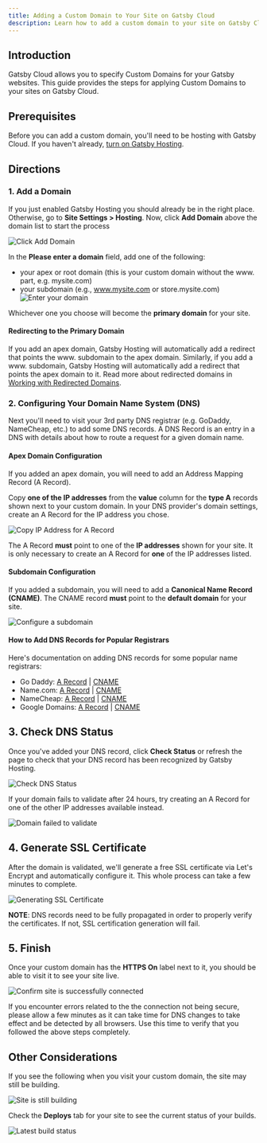```yaml
---
title: Adding a Custom Domain to Your Site on Gatsby Cloud
description: Learn how to add a custom domain to your site on Gatsby Cloud
---
```


## Introduction

Gatsby Cloud allows you to specify Custom Domains for your Gatsby websites. This guide provides the steps for applying Custom Domains to your sites on Gatsby Cloud.

## Prerequisites

Before you can add a custom domain, you'll need to be hosting with Gatsby Cloud. If you haven't already, [turn on Gatsby Hosting](https://support.gatsbyjs.com/hc/en-us/articles/360061641114).

## Directions

### 1. Add a Domain

If you just enabled Gatsby Hosting you should already be in the right place. Otherwise, go to **Site Settings > Hosting**. Now, click **Add Domain** above the domain list to start the process

![Click Add Domain](../../images/mceclip8.png)

In the **Please enter a domain** field, add one of the following:

- your apex or root domain (this is your custom domain without the www. part, e.g. mysite.com)
- your subdomain (e.g., www.mysite.com or store.mysite.com)
  ![Enter your domain](../../images/hosting-domain-modal.png)

Whichever one you choose will become the **primary domain** for your site.

#### Redirecting to the Primary Domain

If you add an apex domain, Gatsby Hosting will automatically add a redirect that points the www. subdomain to the apex domain. Similarly, if you add a www. subdomain, Gatsby Hosting will automatically add a redirect that points the apex domain to it. Read more about redirected domains in [Working with Redirected Domains](https://support.gatsbyjs.com/hc/en-us/articles/1500003051241).

### 2. Configuring Your Domain Name System (DNS)

Next you'll need to visit your 3rd party DNS registrar (e.g. GoDaddy, NameCheap, etc.) to add some DNS records. A DNS Record is an entry in a DNS with details about how to route a request for a given domain name.

#### Apex Domain Configuration

If you added an apex domain, you will need to add an Address Mapping Record (A Record).

Copy **one of the IP addresses** from the **value** column for the **type A** records shown next to your custom domain. In your DNS provider's domain settings, create an A Record for the IP address you chose.

![Copy IP Address for A Record](../../images/mceclip1.png)

The A Record **must** point to one of the **IP addresses** shown for your site. It is only necessary to create an A Record for **one** of the IP addresses listed.

#### Subdomain Configuration

If you added a subdomain, you will need to add a **Canonical Name Record (CNAME)**. The CNAME record **must** point to the **default domain** for your site.

![Configure a subdomain](../../images/mceclip2.png)

#### How to Add DNS Records for Popular Registrars

Here's documentation on adding DNS records for some popular name registrars:

- Go Daddy: [A Record](https://www.godaddy.com/help/add-an-a-record-19238) | [CNAME](https://www.godaddy.com/help/add-a-cname-record-19236)
- Name.com: [A Record](https://www.namecheap.com/support/knowledgebase/article.aspx/319/2237/how-can-i-set-up-an-a-address-record-for-my-domain/) | [CNAME](https://www.namecheap.com/support/knowledgebase/article.aspx/9646/2237/how-to-create-a-cname-record-for-your-domain/)
- NameCheap: [A Record](https://www.name.com/support/articles/115004893508-Adding-an-A-record) | [CNAME](https://www.name.com/support/articles/115004895548-Adding-a-CNAME-Record)
- Google Domains: [A Record](https://support.google.com/a/answer/2579934?hl=en&ref_topic=2721296) | [CNAME](https://support.google.com/a/answer/47283)

## 3. Check DNS Status

Once you've added your DNS record, click **Check Status** or refresh the page to check that your DNS record has been recognized by Gatsby Hosting.

![Check DNS Status](../../images/mceclip3.png)

If your domain fails to validate after 24 hours, try creating an A Record for one of the other IP addresses available instead.

![Domain failed to validate](../../images/mceclip2.png)

## 4. Generate SSL Certificate

After the domain is validated, we'll generate a free SSL certificate via Let's Encrypt and automatically configure it. This whole process can take a few minutes to complete.

![Generating SSL Certificate](../../images/mceclip4.png)

**NOTE**: DNS records need to be fully propagated in order to properly verify the certificates. If not, SSL certification generation will fail.

## 5. Finish

Once your custom domain has the **HTTPS On** label next to it, you should be able to visit it to see your site live.

![Confirm site is successfully connected](../../images/mceclip5.png)

If you encounter errors related to the the connection not being secure, please allow a few minutes as it can take time for DNS changes to take effect and be detected by all browsers. Use this time to verify that you followed the above steps completely.

## Other Considerations

If you see the following when you visit your custom domain, the site may still be building.

![Site is still building](../../images/mceclip6.png)

Check the **Deploys** tab for your site to see the current status of your builds.

![Latest build status](../../images/mceclip7.png)
